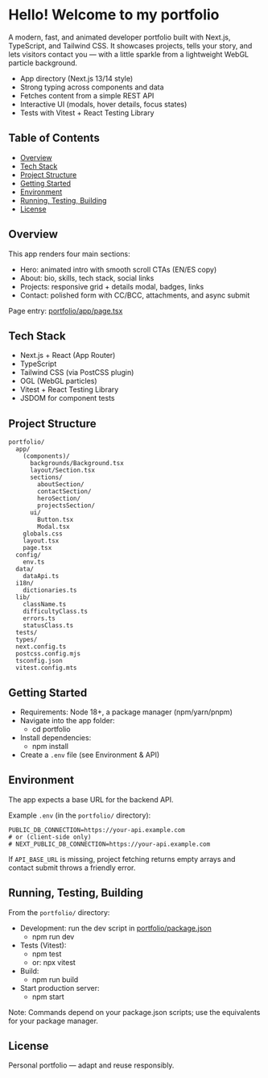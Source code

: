 # Hello! Welcome to my portfolio

A modern, fast, and animated developer portfolio built with Next.js, TypeScript, and Tailwind CSS. It showcases projects, tells your story, and lets visitors contact you — with a little sparkle from a lightweight WebGL particle background.

- App directory (Next.js 13/14 style)
- Strong typing across components and data
- Fetches content from a simple REST API
- Interactive UI (modals, hover details, focus states)
- Tests with Vitest + React Testing Library

## Table of Contents

- [Overview](#overview)
- [Tech Stack](#tech-stack)
- [Project Structure](#project-structure)
- [Getting Started](#getting-started)
- [Environment](#environment)
- [Running, Testing, Building](#running-testing-building)
- [License](#license)

## Overview

This app renders four main sections:

- Hero: animated intro with smooth scroll CTAs (EN/ES copy)
- About: bio, skills, tech stack, social links
- Projects: responsive grid + details modal, badges, links
- Contact: polished form with CC/BCC, attachments, and async submit

Page entry: [portfolio/app/page.tsx](portfolio/app/page.tsx)

## Tech Stack

- Next.js + React (App Router)
- TypeScript
- Tailwind CSS (via PostCSS plugin)
- OGL (WebGL particles)
- Vitest + React Testing Library
- JSDOM for component tests

## Project Structure

```
portfolio/
  app/
    (components)/
      backgrounds/Background.tsx
      layout/Section.tsx
      sections/
        aboutSection/
        contactSection/
        heroSection/
        projectsSection/
      ui/
        Button.tsx
        Modal.tsx
    globals.css
    layout.tsx
    page.tsx
  config/
    env.ts
  data/
    dataApi.ts
  i18n/
    dictionaries.ts
  lib/
    className.ts
    difficultyClass.ts
    errors.ts
    statusClass.ts
  tests/
  types/
  next.config.ts
  postcss.config.mjs
  tsconfig.json
  vitest.config.mts
```

## Getting Started

- Requirements: Node 18+, a package manager (npm/yarn/pnpm)
- Navigate into the app folder:
  - cd portfolio
- Install dependencies:
  - npm install
- Create a `.env` file (see Environment & API)

## Environment

The app expects a base URL for the backend API.

Example `.env` (in the `portfolio/` directory):

```
PUBLIC_DB_CONNECTION=https://your-api.example.com
# or (client-side only)
# NEXT_PUBLIC_DB_CONNECTION=https://your-api.example.com
```

If `API_BASE_URL` is missing, project fetching returns empty arrays and contact submit throws a friendly error.

## Running, Testing, Building

From the `portfolio/` directory:

- Development: run the dev script in [portfolio/package.json](portfolio/package.json)
  - npm run dev
- Tests (Vitest):
  - npm test
  - or: npx vitest
- Build:
  - npm run build
- Start production server:
  - npm start

Note: Commands depend on your package.json scripts; use the equivalents for your package manager.

## License

Personal portfolio — adapt and reuse responsibly.
